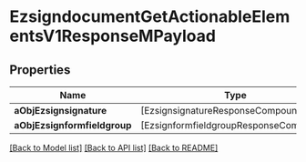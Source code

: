 # EzsigndocumentGetActionableElementsV1ResponseMPayload

## Properties
Name | Type | Description | Notes
------------ | ------------- | ------------- | -------------
**aObjEzsignsignature** | [EzsignsignatureResponseCompound] |  | 
**aObjEzsignformfieldgroup** | [EzsignformfieldgroupResponseCompound] |  | 

[[Back to Model list]](../README.md#documentation-for-models) [[Back to API list]](../README.md#documentation-for-api-endpoints) [[Back to README]](../README.md)


